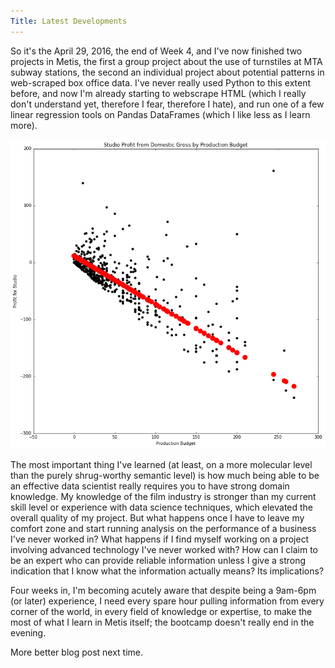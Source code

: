 ```yaml
---
Title: Latest Developments
---
```


So it's the April 29, 2016, the end of Week 4, and I've now finished two projects in Metis, the first a group project about the use of turnstiles at MTA subway stations, the second an individual project about potential patterns in web-scraped box office data. I've never really used Python to this extent before, and now I'm already starting to webscrape HTML (which I really don't understand yet, therefore I fear, therefore I hate), and run one of a few linear regression tools on Pandas DataFrames (which I like less as I learn more).

![](images/domestic_profit_linear_model.png)

The most important thing I've learned (at least, on a more molecular level than the purely shrug-worthy semantic level) is how much being able to be an effective data scientist really requires you to have strong domain knowledge. My knowledge of the film industry is stronger than my current skill level or experience with data science techniques, which elevated the overall quality of my project. But what happens once I have to leave my comfort zone and start running analysis on the performance of a business I've never worked in? What happens if I find myself working on a project involving advanced technology I've never worked with? How can I claim to be an expert who can provide reliable information unless I give a strong indication that I know what the information actually means? Its implications?

Four weeks in, I'm becoming acutely aware that despite being a 9am-6pm (or later) experience, I need every spare hour pulling information from every corner of the world, in every field of knowledge or expertise, to make the most of what I learn in Metis itself; the bootcamp doesn't really end in the evening.

More better blog post next time.
